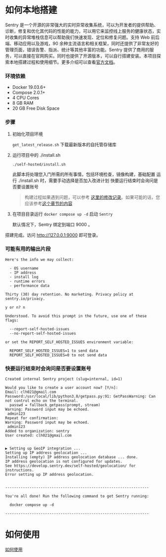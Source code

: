 # 如何本地搭建

Sentry 是一个开源的非常强大的实时异常收集系统，可以为开发者的提供帮助、诊断，修复和优化其代码的性能的能力，可以用它来监控线上服务的健康状态，实时收集的异常堆栈信息可以帮助我们快速发现、定位和修复问题。支持 Web 前后端、移动应用以及游戏，90 余种主流语言和相关框架，同时还提供了非常友好的管理页面，错误告警、指派、统计等其他丰富的功能。Sentry 提供了商用的服务，可以直接在官网购买。同时也提供了开源版本，可以自行搭建安装。本项目探索本地搭建过程和使用细节。更多介绍可以查看[官方文档](https://docs.sentry.io)。

### 环境依赖
- Docker 19.03.6+
- Compose 2.0.1+
- 4 CPU Cores
- 8 GB RAM
- 20 GB Free Disk Space

### 步骤
1. 初始化项目环境

    `get_latest_release.sh` 下载最新版本的自托管存储库

2. 运行项目中的 ./install.sh

    `./self-hosted/install.sh`

    此脚本将处理您入门所需的所有事情，包括环境检查，镜像构建，基础配置
    运行 ./install.sh 时，需要手动选择是否加入改进计划
    快要运行结束时会询问是否要设置账号

    > 构建过程如果遇到问题，可以参考 [这里的修改记录](https://github.com/clh021/self-hosted/tree/23.10.1.localbuild)。如果可能的话，您应该参考[这个章节的内容](https://develop.sentry.dev/self-hosted/#installing-behind-a-proxy)

3. 在项目目录运行 `docker compose up -d` 启动 `Sentry`

    默认情况下，Sentry 绑定到端口 9000 。


搭建完成。访问 http://127.0.0.1:9000 即可登录。



### 可能有用的输出片段
```
Here's the info we may collect:

  - OS username
  - IP address
  - install log
  - runtime errors
  - performance data

Thirty (30) day retention. No marketing. Privacy policy at sentry.io/privacy.

y or n? n

Understood. To avoid this prompt in the future, use one of these flags:

  --report-self-hosted-issues
  --no-report-self-hosted-issues

or set the REPORT_SELF_HOSTED_ISSUES environment variable:

  REPORT_SELF_HOSTED_ISSUES=1 to send data
  REPORT_SELF_HOSTED_ISSUES=0 to not send data
```

### 快要运行结束时会询问是否要设置账号
```
Created internal Sentry project (slug=internal, id=1)

Would you like to create a user account now? [Y/n]:
Email: clh021@gmail.com
Password:/usr/local/lib/python3.8/getpass.py:91: GetPassWarning: Can not control echo on the terminal.
  passwd = fallback_getpass(prompt, stream)
Warning: Password input may be echoed.
 admin123
Repeat for confirmation:
Warning: Password input may be echoed.
 admin123
Added to organization: sentry
User created: clh021@gmail.com


▶ Setting up GeoIP integration ...
Setting up IP address geolocation ...
Installing (empty) IP address geolocation database ... done.
IP address geolocation is not configured for updates.
See https://develop.sentry.dev/self-hosted/geolocation/ for instructions.
Error setting up IP address geolocation.


-----------------------------------------------------------------

You're all done! Run the following command to get Sentry running:

  docker compose up -d

-----------------------------------------------------------------
```

# 如何使用

[如何使用](./HOW.md)